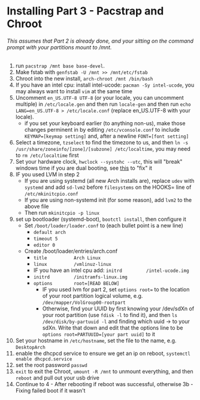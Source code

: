 # Installing Part 3 - Pacstrap and Chroot
###### This assumes that Part 2 is already done, and your sitting on the command prompt with your partitions mount to /mnt.

1) run ```pacstrap /mnt base base-devel```.
2) Make fstab with ```genfstab -U /mnt >> /mnt/etc/fstab```
3) Chroot into the new install, ```arch-chroot /mnt /bin/bash```
4) If you have an intel cpu: install intel-ucode: ```pacman -Sy intel-ucode```, you may always want to install ```vim``` at the same time
4) Uncomment ```en_US.UTF-8 UTF-8``` (or your locale, you can uncomment multiple) in ```/etc/locale.gen``` and then run ```locale-gen``` and then run ```echo LANG=en_US.UTF-8 > /etc/locale.conf``` (replace en_US.UTF-8 with your locale).
	* if you set your keyboard earlier (to anything non-us), make those changes perminent in by editing ```/etc/vconsole.conf``` to include ```KEYMAP=[keymap setting]``` and, after a newline ```FONT=[font setting]```
5) Select a timezone, ```tzselect``` to find the timezone to us, and then ```ln -s /usr/share/zoneinfo/[zone]/[subzone] /etc/localtime```, you may need to ```rm /etc/localtime``` first
6) Set your hardware clock, ```hwclock --systohc --utc```, this will "break" windows time if you are dual booting, see [this](https://wiki.archlinux.org/index.php/Time#UTC_in_Windows) to "fix" it
7) IF you used LVM in step 2
	* If you are using systemd (all new Arch installs are), replace ``udev`` with ```systemd``` and add ```sd-lvm2``` before ```filesystems``` on the HOOKS= line of ```/etc/mkinitcpio.conf```
	* If you are using non-systemd init (for some reason), add ```lvm2``` to the above file
	* Then run ```mkinitcpio -p linux```
10) set up bootloader (systemd-boot), ```bootctl install```, then configure it
	* Set ```/boot/loader/loader.conf``` to (each bullet point is a new line)
		* ```default arch```
		* ```timeout 5```
		*  ```editor 0```
	* Create /boot/loader/entries/arch.conf
		* ```title          Arch Linux```
		* ```linux          /vmlinuz-linux```
		* IF you have an intel cpu add: ```initrd         /intel-ucode.img```
		* ```initrd         /initramfs-linux.img```
		* ```options        root=[READ BELOW]```
			* IF you used lvm for part 2, set ```options root=``` to the location of your root partition logical volume, e.g. ```/dev/mapper/VolGroup00-rootpart```
			* Otherwise, find your UUID by first knowing your /dev/sdXn of your root partition (use ```fdisk -l``` to find it), and then ```ls /dev/disk/by-partuuid -l``` and finding which uuid -> to your sdXn.  Write that down and edit that the options line to be ```options root=PARTUUID=[your part uuid]``` to it
11) Set your hostname in ```/etc/hostname```, set the file to the name, e.g. ```DesktopArch```
12) enable the dhcpcd service to ensure we get an ip on reboot, ```systemctl enable dhcpcd.service```
13) set the root password ```passwd```
15) ```exit``` to exit the Chroot, ```umount -R /mnt``` to unmount everything, and then ```reboot``` and pull out your usb drive
16) Continue to 4 - After rebooting if reboot was successful, otherwise 3b - Fixing failed boot if it wasn't
